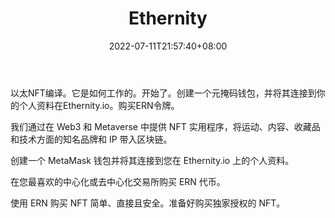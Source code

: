 ﻿---
weight: 
title: "Ethernity"
description: "Ethernity NFT Compilation. How It Works. Getting Started. Create a MetaMask wallet and connect it to your profile at Ethernity.io. Buying ERN Tokens."
date: 2022-07-11T21:57:40+08:00
lastmod: 2022-07-11T16:45:40+08:00
draft: false
authors: ["qianxun"]
featuredImage: "151.jpeg"
link: "https://ethernity.io/"
tags: ["Ethernity","交易所"]
categories: ["navigation"]
navigation: ["交易所"]
lightgallery: true
toc: true
pinned: false
recommend: false
recommend1: false
---

以太NFT编译。它是如何工作的。开始了。创建一个元掩码钱包，并将其连接到你的个人资料在Ethernity.io。购买ERN令牌。

我们通过在 Web3 和 Metaverse 中提供 NFT 实用程序，将运动、内容、收藏品和技术方面的知名品牌和 IP 带入区块链。

创建一个 MetaMask 钱包并将其连接到您在 Ethernity.io 上的个人资料。

在您最喜欢的中心化或去中心化交易所购买 ERN 代币。

使用 ERN 购买 NFT 简单、直接且安全。准备好购买独家授权的 NFT。